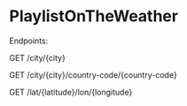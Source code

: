 # PlaylistOnTheWeather

Endpoints:

GET /city/{city} 

GET /city/{city}/country-code/{country-code}

GET /lat/{latitude}/lon/{longitude}
